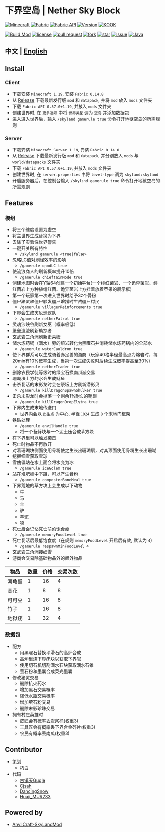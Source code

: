 # 下界空岛 | Nether Sky Block

[![Minecraft](https://img.shields.io/badge/Minecraft-1.19-66ccff)](https://www.minecraft.net/)
[![Fabric](https://img.shields.io/badge/Fabric-0.14.8-fcd217)](https://fabricmc.net/use/installer/)
[![Fabric API](https://img.shields.io/badge/FabricAPI-0.57.0+1.19-b2cf87)](https://modrinth.com/mod/fabric-api)
[![Version](https://img.shields.io/badge/Version-1.1.0-9787c5)](https://github.com/Nether-Power/Nether-Sky-Block/releases/latest)
[![KOOK](https://img.shields.io/badge/KOOK-eZ59fk-c6574b)](https://kook.top/eZ59fk)


[![Build Mod](https://github.com/Nether-Power/Nether-Sky-Block/actions/workflows/build.yml/badge.svg)](https://github.com/Nether-Power/Nether-Sky-Block/actions/workflows/build.yml/badge.svg)
[![license](https://img.shields.io/github/license/Nether-Power/Nether-Sky-Block)](https://github.com/Nether-Power/Nether-Sky-Block/blob/main/LICENSE)
[![pull request](https://img.shields.io/github/issues-pr/Nether-Power/Nether-Sky-Block)](https://github.com/Nether-Power/Nether-Sky-Block/pulls)
[![fork](https://img.shields.io/github/forks/Nether-Power/Nether-Sky-Block)](https://github.com/Nether-Power/Nether-Sky-Block/network/members)
[![star](https://img.shields.io/github/stars/Nether-Power/Nether-Sky-Block)](https://github.com/Nether-Power/Nether-Sky-Block/stargazers)
[![issue](https://img.shields.io/github/issues/Nether-Power/Nether-Sky-Block)](https://github.com/Nether-Power/Nether-Sky-Block/issues)
[![Java](https://img.shields.io/badge/Java-17-yellow)](https://docs.microsoft.com/java/openjdk/download)

## 中文 | [English](README.en.md)

## Install

### Client

* 下载安装 `Minecraft 1.19`, 安装 `Fabric 0.14.8`
* 从 [Release](https://github.com/Nether-Power/Nether-Sky-Block/releases/latest) 下载最新发行版 `mod` 和 `datapack`, 并将 `mod` 放入 `mods` 文件夹
* 下载 `Fabric API 0.57.0+1.19`, 并放入 `mods` 文件夹
* 创建世界时, 在 `更多选项` 中将 `世界类型` 调为 `空岛` 并添加数据包
* 进入进入世界后，输入 `/skyland gamerule true` 命令打开地狱空岛的所需规则

### Server

* 下载安装 `Minecraft Server 1.19`, 安装 `Fabric 0.14.8`
* 从 [Release](https://github.com/Nether-Power/Nether-Sky-Block/releases/latest) 下载最新发行版 `mod` 和 `datapack`, 并分别放入 `mods` 与 `world/datapacks` 文件夹
* 下载 `Fabric API 0.57.0+1.19`, 并放入 `mods` 文件夹
* 创建世界时, 在 `server.properties` 中将 `level-type` 调为 `skyland:skyland`
* 开启服务器后，在控制台输入 `/skyland gamerule true` 命令打开地狱空岛的所需规则

## Features

### 模组

- 将三个维度设置为虚空
- 将主世界生成替换为下界
- 去除了实验性世界警告
- 一键开关所有特性
  - `/skyland gamerule <true|false>`
- 忽略LC值对刷怪效率的影响
  - `/gamerule qnmdLC true`
- 使流浪商人的刷新概率提升10倍
  - `/gamerule chieftainMode true`
- 创建地图时会在Y轴64创建一个初始平台(一个绯红菌岩、一个诡异菌岩、绯红菌岩上方种植绯红菌、诡异菌岩上方挂着放着苹果的展示框)
- 第一个玩家第一次进入世界时给予32个骨粉
- 僵尸猪灵和僵尸触发僵尸增援时生成僵尸村民
  - `/gamerule villagerReinforcements true`
- 下界会生成灾厄巡逻队
  - `/gamerule netherPatrol true`
- 灵魂沙峡谷刷新女巫（概率极低）
- 堡垒遗迹刷新劫掠者
- 玄武岩三角洲刷新史莱姆
- 储水炼药锅（满水）旁的熔岩转化为黑曜石并消耗储水炼药锅内的全部水
  - `/gamerule waterCauldron true`
- 使下界群系可以生成骑着赤足兽的游商（玩家40格半径最高点为熔岩时，每20min有10%概率生成，当第一次生成失败时后续生成概率提高至30%）
  - `/gamerule netherTrader true`
- 删除农民学徒等级时的绿宝石换南瓜派交易
- 珊瑚块上方的水会生成鱿鱼
- 击杀复活的末影龙时会在祭坛上方刷新潜影贝
  - `/gamerule killDragonSpawnShulker true`
- 击杀末影龙时会掉落一个剩余1%耐久的鞘翅
  - `/gamerule killDragonDropElytra true`
- 下界内生成末地传送门
  - 世界内会以 `出生点` 为中心, 半径 `1024` 生成 `8` 个末地门框架
- 铁砧处理
  - `/gamerule anvilHandle true`
  - 将一个苔藓块与一个泥土压合成草方块
- 在下界里可以触发袭击
- 死亡时物品不再散开
- 对着珊瑚块侧面使用骨粉使之生长出珊瑚扇，对其顶面使用骨粉生长出珊瑚
- 挖掘细雪获取雪球
- 雪傀儡站在水上面会将水变为冰
  - `/gamerule iceGolem true`
- 站在堆肥桶中下蹲，可以产生骨粉
  - `/gamerule composterBoneMeal true`
- 下界荒地的草方块上会生成以下动物
  - 牛
  - 马
  - 羊
  - 驴
  - 羊驼
  - 狼
- 死亡后会记忆死亡前的饱食度
  - `/gamerule memoryFoodLevel true`
- 死亡复活后最低饱食度（在规则 `memoryFoodLevel` 开启后有效, 默认为 `4`）
  - `/gamerule respawnMinFoodLevel 4`
- 玄武岩三角洲接细雪
- 游商会交易除基础物品外的额外物品

| **物品** | **数量** | **价格** | **交易次数** |
|--------|--------|--------|----------|
| 海龟蛋    | 1      | 16     | 4        |
| 高花     | 1      | 8      | 8        |
| 可可豆    | 1      | 16     | 8        |
| 竹子     | 1      | 16     | 8        |
| 地狱疣    | 1      | 32     | 4        |

### 数据包

- 配方
  - 用黑曜石替换平滑石的高炉合成
  - 高炉里烧下界疣块以获取下界岩
  - 使用切石机切割滴水石块获取滴水石锥
  - 萤石粉和墨囊合成荧光墨囊
- 修改猪灵交易
  - 删除抗火药水
  - 增加黑石交易概率
  - 降低水瓶交易概率
  - 增加萤石粉交易
  - 删除末影珍珠交易
- 拥有村庄英雄时
  - 皮匠会有概率丢岩浆桶(权重3)
  - 工具匠会有概率丢下界合金碎片(权重3)
  - 农民有概率丢南瓜(权重3)

## Contributor

* 策划
  * [朽白](https://space.bilibili.com/178682437)
* 代码
  * [古镇天Gugle](https://space.bilibili.com/19822751)
  * [Cjsah](https://space.bilibili.com/19170004)
  * [DancingSnow](https://space.bilibili.com/302121711)
  * [Huaji_MUR233](https://space.bilibili.com/434118309)

## Powered by

* [AnvilCraft-SkyLandMod](https://github.com/Dubhe-Studio/AnvilCraft-SkyLandMod)
